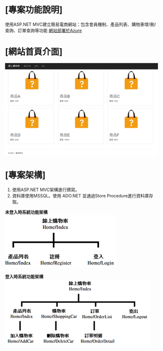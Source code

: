 # [專案功能說明]
使用ASP.NET MVC建立簡易電商網站：包含會員機制、產品列表、購物車增/刪/查詢、訂單查詢等功能
[網站部署於Azure](https://demoservice.azurewebsites.net/)

# [網站首頁介面]
<img src="./網站介面.png">

# [專案架構]
1. 使用ASP.NET MVC架構進行撰寫。
2. 資料庫使用MSSQL。使用 ADO.NET 並通過Store Procedure進行資料庫存取。

**未登入時系統功能架構**<br/>
<img src="./未登入前功能列表.png">

**登入時系統功能架構** <br/>
<img src="./登入後功能列表.png">

